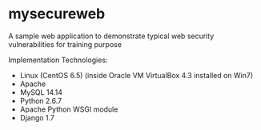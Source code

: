 mysecureweb
===========

A  sample web application to demonstrate typical web security vulnerabilities for training purpose

Implementation Technologies:
- Linux (CentOS 6.5) (inside Oracle VM VirtualBox 4.3 installed on Win7)
- Apache
- MySQL 14.14
- Python 2.6.7
- Apache Python WSGI module
- Django 1.7
